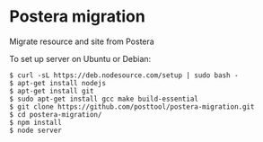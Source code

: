 Postera migration
=================

Migrate resource and site from Postera

To set up server on Ubuntu or Debian:

    $ curl -sL https://deb.nodesource.com/setup | sudo bash -
    $ apt-get install nodejs
    $ apt-get install git
    $ sudo apt-get install gcc make build-essential
    $ git clone https://github.com/posttool/postera-migration.git
    $ cd postera-migration/
    $ npm install
    $ node server
